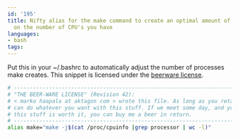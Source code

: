```yaml
---
id: '195'
title: Nifty alias for the make command to create an optimal amount of processes depending
  on the number of CPU's you have
languages:
- bash
tags:
---
```

Put this in your ~/.bashrc to automatically adjust the number of processes make creates. This snippet is licensed under the [beerware license](http://en.wikipedia.org/wiki/Beerware).


```bash
# ----------------------------------------------------------------------------
# "THE BEER-WARE LICENSE" (Revision 42):
# < marko haapala at aktagon com > wrote this file. As long as you retain this notice you
# can do whatever you want with this stuff. If we meet some day, and you think
# this stuff is worth it, you can buy me a beer in return.
# ----------------------------------------------------------------------------
alias make="make -j$(cat /proc/cpuinfo |grep processor | wc -l)"
```
    

